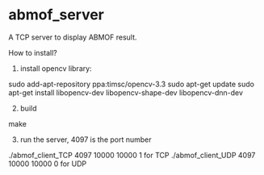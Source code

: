 # abmof_server
A TCP server to display ABMOF result.


How to install?
1. install opencv library:

sudo add-apt-repository ppa:timsc/opencv-3.3
sudo apt-get update
sudo apt-get install  libopencv-dev libopencv-shape-dev libopencv-dnn-dev

2. build

make

3. run the server, 4097 is the port number

./abmof_client_TCP 4097 10000 10000 1 for TCP
./abmof_client_UDP 4097 10000 10000 0 for UDP
